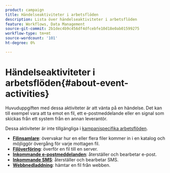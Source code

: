 ```yaml
---
product: campaign
title: Händelseaktiviteter i arbetsflöden
description: Lista över händelseaktiviteter i arbetsflöden
feature: Workflows, Data Management
source-git-commit: 2b1dec4b9c456df4dfcebfe10d18e0ab01599275
workflow-type: tm+mt
source-wordcount: '101'
ht-degree: 0%

---
```


# Händelseaktiviteter i arbetsflöden{#about-event-activities}

Huvuduppgiften med dessa aktiviteter är att vänta på en händelse. Det kan till exempel vara att ta emot en fil, ett e-postmeddelande eller en signal som skickas från ett system från en annan leverantör.

Dessa aktiviteter är inte tillgängliga i [kampanjspecifika arbetsflöden](campaign-workflows.md).


* **[Filinsamlare](file-collector.md)**: övervakar hur en eller flera filer kommer in i en katalog och möjliggör övergång för varje mottagen fil.
* **[Filöverföring](file-transfer.md)**: överför en fil till en server.
* **[Inkommande e-postmeddelanden](inbound-emails.md)**: återställer och bearbetar e-post.
* **[Inkommande SMS](inbound-sms.md)**: återställer och bearbetar SMS.
* **[Webbnedladdning](web-download.md)**: hämtar en fil från webben.


